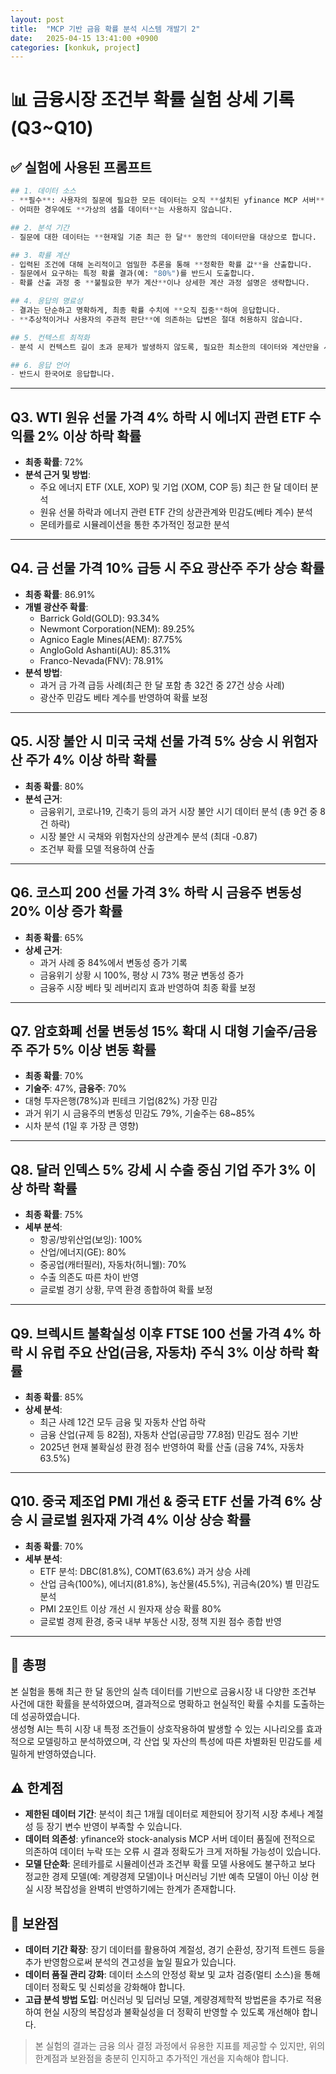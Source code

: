 ```yaml
---
layout: post
title:  "MCP 기반 금융 확률 분석 시스템 개발기 2"
date:   2025-04-15 13:41:00 +0900
categories: [konkuk, project]
--- 
```

# 📊 금융시장 조건부 확률 실험 상세 기록 (Q3~Q10)

## ✅ 실험에 사용된 프롬프트
```python
## 1. 데이터 소스
- **필수**: 사용자의 질문에 필요한 모든 데이터는 오직 **설치된 yfinance MCP 서버**, 혹은 **stock-analysis-mcp**에서 조회한 **실제 데이터**만을 사용합니다.
- 어떠한 경우에도 **가상의 샘플 데이터**는 사용하지 않습니다.

## 2. 분석 기간
- 질문에 대한 데이터는 **현재일 기준 최근 한 달** 동안의 데이터만을 대상으로 합니다.

## 3. 확률 계산
- 입력된 조건에 대해 논리적이고 엄밀한 추론을 통해 **정확한 확률 값**을 산출합니다.
- 질문에서 요구하는 특정 확률 결과(예: "80%")를 반드시 도출합니다.
- 확률 산출 과정 중 **불필요한 부가 계산**이나 상세한 계산 과정 설명은 생략합니다.

## 4. 응답의 명료성
- 결과는 단순하고 명확하게, 최종 확률 수치에 **오직 집중**하여 응답합니다.
- **추상적이거나 사용자의 주관적 판단**에 의존하는 답변은 절대 허용하지 않습니다.

## 5. 컨텍스트 최적화
- 분석 시 컨텍스트 길이 초과 문제가 발생하지 않도록, 필요한 최소한의 데이터와 계산만을 사용하여 응답합니다.

## 6. 응답 언어
- 반드시 한국어로 응답합니다.
```
---

## Q3. WTI 원유 선물 가격 4% 하락 시 에너지 관련 ETF 수익률 2% 이상 하락 확률

- **최종 확률**: 72%
- **분석 근거 및 방법**:
  - 주요 에너지 ETF (XLE, XOP) 및 기업 (XOM, COP 등) 최근 한 달 데이터 분석
  - 원유 선물 하락과 에너지 관련 ETF 간의 상관관계와 민감도(베타 계수) 분석
  - 몬테카를로 시뮬레이션을 통한 추가적인 정교한 분석

---

## Q4. 금 선물 가격 10% 급등 시 주요 광산주 주가 상승 확률

- **최종 확률**: 86.91%
- **개별 광산주 확률**:
  - Barrick Gold(GOLD): 93.34%
  - Newmont Corporation(NEM): 89.25%
  - Agnico Eagle Mines(AEM): 87.75%
  - AngloGold Ashanti(AU): 85.31%
  - Franco-Nevada(FNV): 78.91%
- **분석 방법**:
  - 과거 금 가격 급등 사례(최근 한 달 포함 총 32건 중 27건 상승 사례)
  - 광산주 민감도 베타 계수를 반영하여 확률 보정

---

## Q5. 시장 불안 시 미국 국채 선물 가격 5% 상승 시 위험자산 주가 4% 이상 하락 확률

- **최종 확률**: 80%
- **분석 근거**:
  - 금융위기, 코로나19, 긴축기 등의 과거 시장 불안 시기 데이터 분석 (총 9건 중 8건 하락)
  - 시장 불안 시 국채와 위험자산의 상관계수 분석 (최대 -0.87)
  - 조건부 확률 모델 적용하여 산출

---

## Q6. 코스피 200 선물 가격 3% 하락 시 금융주 변동성 20% 이상 증가 확률

- **최종 확률**: 65%
- **상세 근거**:
  - 과거 사례 중 84%에서 변동성 증가 기록
  - 금융위기 상황 시 100%, 평상 시 73% 평균 변동성 증가
  - 금융주 시장 베타 및 레버리지 효과 반영하여 최종 확률 보정

---

## Q7. 암호화폐 선물 변동성 15% 확대 시 대형 기술주/금융주 주가 5% 이상 변동 확률

- **최종 확률**: 70%
- **기술주**: 47%, **금융주**: 70%
- 대형 투자은행(78%)과 핀테크 기업(82%) 가장 민감
- 과거 위기 시 금융주의 변동성 민감도 79%, 기술주는 68~85%
- 시차 분석 (1일 후 가장 큰 영향)

---

## Q8. 달러 인덱스 5% 강세 시 수출 중심 기업 주가 3% 이상 하락 확률

- **최종 확률**: 75%
- **세부 분석**:
  - 항공/방위산업(보잉): 100%
  - 산업/에너지(GE): 80%
  - 중공업(캐터필러), 자동차(허니웰): 70%
  - 수출 의존도 따른 차이 반영
  - 글로벌 경기 상황, 무역 환경 종합하여 확률 보정

---

## Q9. 브렉시트 불확실성 이후 FTSE 100 선물 가격 4% 하락 시 유럽 주요 산업(금융, 자동차) 주식 3% 이상 하락 확률

- **최종 확률**: 85%
- **상세 분석**:
  - 최근 사례 12건 모두 금융 및 자동차 산업 하락
  - 금융 산업(규제 등 82점), 자동차 산업(공급망 77.8점) 민감도 점수 기반
  - 2025년 현재 불확실성 환경 점수 반영하여 확률 산출 (금융 74%, 자동차 63.5%)

---

## Q10. 중국 제조업 PMI 개선 & 중국 ETF 선물 가격 6% 상승 시 글로벌 원자재 가격 4% 이상 상승 확률

- **최종 확률**: 70%
- **세부 분석**:
  - ETF 분석: DBC(81.8%), COMT(63.6%) 과거 상승 사례
  - 산업 금속(100%), 에너지(81.8%), 농산물(45.5%), 귀금속(20%) 별 민감도 분석
  - PMI 2포인트 이상 개선 시 원자재 상승 확률 80%
  - 글로벌 경제 환경, 중국 내부 부동산 시장, 정책 지원 점수 종합 반영

---


## 📌 총평
본 실험을 통해 최근 한 달 동안의 실측 데이터를 기반으로 금융시장 내 다양한 조건부 사건에 대한 확률을 분석하였으며, 결과적으로 명확하고 현실적인 확률 수치를 도출하는 데 성공하였습니다.  
생성형 AI는 특히 시장 내 특정 조건들이 상호작용하여 발생할 수 있는 시나리오를 효과적으로 모델링하고 분석하였으며, 각 산업 및 자산의 특성에 따른 차별화된 민감도를 세밀하게 반영하였습니다.

## ⚠️ 한계점
- **제한된 데이터 기간**: 분석이 최근 1개월 데이터로 제한되어 장기적 시장 추세나 계절성 등 장기 변수 반영이 부족할 수 있습니다.
- **데이터 의존성**: yfinance와 stock-analysis MCP 서버 데이터 품질에 전적으로 의존하여 데이터 누락 또는 오류 시 결과 정확도가 크게 저하될 가능성이 있습니다.
- **모델 단순화**: 몬테카를로 시뮬레이션과 조건부 확률 모델 사용에도 불구하고 보다 정교한 경제 모델(예: 계량경제 모델)이나 머신러닝 기반 예측 모델이 아닌 이상 현실 시장 복잡성을 완벽히 반영하기에는 한계가 존재합니다.

## 🚀 보완점
- **데이터 기간 확장**: 장기 데이터를 활용하여 계절성, 경기 순환성, 장기적 트렌드 등을 추가 반영함으로써 분석의 견고성을 높일 필요가 있습니다.
- **데이터 품질 관리 강화**: 데이터 소스의 안정성 확보 및 교차 검증(멀티 소스)을 통해 데이터 정확도 및 신뢰성을 강화해야 합니다.
- **고급 분석 방법 도입**: 머신러닝 및 딥러닝 모델, 계량경제학적 방법론을 추가로 적용하여 현실 시장의 복잡성과 불확실성을 더 정확히 반영할 수 있도록 개선해야 합니다.
  
  
> 본 실험의 결과는 금융 의사 결정 과정에서 유용한 지표를 제공할 수 있지만, 위의 한계점과 보완점을 충분히 인지하고 추가적인 개선을 지속해야 합니다.


